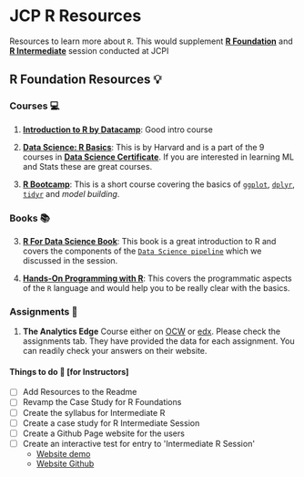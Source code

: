 # JCP R Resources
Resources to learn more about `R`. This would supplement <ins>**R Foundation**</ins> and <ins>**R Intermediate**</ins> session conducted at JCPI

## R Foundation Resources :bulb:

### Courses :computer:
1. **[Introduction to R by Datacamp](https://www.datacamp.com/courses/free-introduction-to-r)**: Good intro course

2. **[Data Science: R Basics](https://www.edx.org/course/r-basics-2)**: This is by Harvard and is a part of the 9 courses in [**Data Science Certificate**](https://www.edx.org/professional-certificate/harvardx-data-science). If you are interested in learning ML and Stats these are great courses. 

3. **[R Bootcamp](https://www.datacamp.com/courses/rbootcamp)**: This is a short course covering the basics of [`ggplot`](https://ggplot2.tidyverse.org/), [`dplyr`](https://dplyr.tidyverse.org/), [`tidyr`](https://tidyr.tidyverse.org/) and *model building*.

### Books :books:

3. **[R For Data Science Book](https://nam01.safelinks.protection.outlook.com/?url=https%3A%2F%2Fr4ds.had.co.nz%2F&data=02%7C01%7Ccbatra%40jcp.com%7C24d51004072e419977b608d6c4b6713a%7C9c0ac0b90217468aa4322649cd6ed297%7C0%7C0%7C636912685195439136&sdata=jtMdUvFdfaHYqUSTDWEfpF%2BLBMQ6wkDUR4tfOfua1Fo%3D&reserved=0)**: This book is a great introduction to R and covers the components of the [`Data Science pipeline`](https://r4ds.had.co.nz/introduction.html) which we discussed in the session. 

4. **[Hands-On Programming with R](https://rstudio-education.github.io/hopr/)**: This covers the programmatic aspects of the `R` language and would help you to be really clear with the basics. 


### Assignments :pencil:

1. **The Analytics Edge** Course either on [OCW](https://ocw.mit.edu/courses/sloan-school-of-management/15-071-the-analytics-edge-spring-2017/index.htm) or [edx](https://edx.org/course/the-analytics-edge). Please check the assignments tab. They have provided the data for each assignment. You can readily check your answers on their website. 


#### Things to do :pencil: [for Instructors]

- [ ] Add Resources to the Readme  
- [ ] Revamp the Case Study for R Foundations
- [ ] Create the syllabus for Intermediate R
- [ ] Create a case study for R Intermediate Session
- [ ] Create a Github Page website for the users
- [ ] Create an interactive test for entry to 'Intermediate R Session'
    - [Website demo](https://laurencebradford.github.io/wp-quiz/)
    - [Website Github](https://github.com/laurencebradford/wp-quiz)
